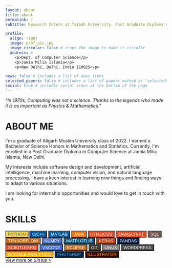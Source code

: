 ```yaml
---
layout: about
title: about
permalink: /
subtitle: Research Intern at Taibah University. Post Graduate Diploma CS at JMI.

profile:
  align: right
  image: prof_pic.jpg
  image_circular: false # crops the image to make it circular
  address: >
    <p>Dept. of Computer Science</p>
    <p>Jamia Milia Islamia</p>
    <p>New Delhi, Delhi, India 110025</p>

news: false # includes a list of news items
selected_papers: false # includes a list of papers marked as "selected={true}"
social: true # includes social icons at the bottom of the page
---
```


_"In 1970s, Computing was not a science. Thanks to the legends who made it is as important as Physics & Mathematics."_

# ABOUT ME

I'm a graduate of Aligarh Muslim University class of 2022. I earned a Bachelor of Science Honors in Mathematics and Statistics. Currently, I'm enrolled in a Post Graduate Diploma in Computer Science at Jamia Milia Islamia, New Delhi.

My interests include software design and development, artificial intelligence, machine learning, computer vision, and natural language processing. I have a keen interest in learning new things and finding ways to adapt to various situations.

I am looking for internship opportunities and would love to get in touch with you.


# SKILLS

<div class="my_text" style="width: auto;">
                                            <button class="button" style="background-color: #ffd140; color: #3776ab;"><i
                                                    class="fa-brands fa-python"></i> PYTHON</button>
                                            <button class="button"
                                                style="background-color: #00599c; color: #ffffff;">C/C++</button>
                                            <button class="button"
                                                style="background-color: #00599c; color: #ffffff;">MATLAB</button>
                                            <button class="button" style="background-color: #f37908; color: #ffffff;"><i
                                                    class="fa-brands fa-java"></i> JAVA</button>
                                            <button class="button" style="background-color: #e44d26; color: #ffffff;"><i
                                                    class="fa-brands fa-html5"></i> HTML/CSS</button>
                                            <button class="button" style="background-color: #e44d26; color: #ffffff;"><i
                                                    class="fa-brands fa-js"></i> JAVASCRIPT</button>
                                            <button class="button" style="background-color: #775249; color: #ffffff;"><i
                                                    class="fa-solid fa-database"></i> SQL</button>
                                            <button class="button"
                                                style="background-color: #ca6b12; color: #ffffff;">TENSORFLOW</button>
                                            <button class="button"
                                                style="background-color: #4d77cf; color: #ffffff;">NUMPY</button>
                                            <button class="button"
                                                style="background-color: #11557c; color: #ffffff;">MATPLOTLIB</button>
                                            <button class="button"
                                                style="background-color: #cc3914; color: #ffffff;">KERAS</button>
                                            <button class="button"
                                                style="background-color: #081f49; color: #ffffff;">PANDAS</button>
                                            <button class="button"
                                                style="background-color: #e44d26; color: #ffffff;">SCIKITLEARN</button>
                                            <button class="button"
                                                style="background-color: #4169d8; color: #ffffff;">VSCODE</button>
                                            <button class="button"
                                                style="background-color: #c06d24; color: #ffffff;">ECLIPSE</button>
                                            <button class="button" style="background-color: #413932; color: #ffffff;"><i
                                                    class="fa fa-git"></i> GIT</button>
                                            <button class="button" style="background-color: #807e7c; color: #ffffff;"><i
                                                    class="fa-brands fa-linux"></i> LINUX</button>
                                            <button class="button" style="background-color: #464646; color: #ffffff;"><i
                                                    class="fa-brands fa-wordpress"></i> WORDPRESS</button>
                                            <button class="button" style="background-color: #f8ab00; color: #ffffff;"><i
                                                    class="fa-solid fa-cloud"></i> GOOGLE
                                                ANALYTICS</button>
                                            <button class="button" 
                                                style="background-color: #001e36; color: #31a8ff;"></i> PHOTSHOP</button>
                                            <button class="button"
                                                style="background-color: #330000; color: #ff9a00;">ILLUSTRATOR</button>
                                        </div>
<div><a href="https://github.com/mohammadnajeeb" target="_blank" style="color: black; font-size: small;">View more on GitHub ></a></div>
